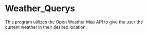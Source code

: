 # Weather_Querys
This program utilizes the Open Weather Map API to give the user the current weather in their desired location.
